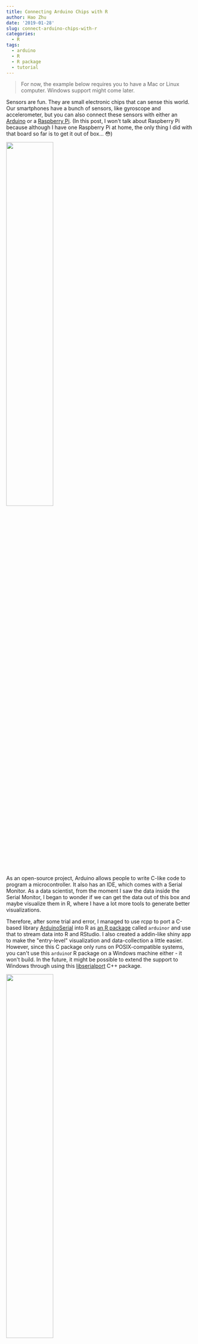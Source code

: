 ```yaml
---
title: Connecting Arduino Chips with R
author: Hao Zhu
date: '2019-01-28'
slug: connect-arduino-chips-with-r
categories:
  - R
tags:
  - arduino
  - R
  - R package
  - tutorial
---
```


> For now, the example below requires you to have a Mac or Linux computer. Windows support might come later.  

Sensors are fun. They are small electronic chips that can sense this world. Our smartphones have a bunch of sensors, like gyroscope and accelerometer, but you can also connect these sensors with either an [Arduino](https://www.arduino.cc/) or a [Raspberry Pi](https://www.raspberrypi.org/). (In this post, I won't talk about Raspberry Pi because although I have one Raspberry Pi at home, the only thing I did with that board so far is to get it out of box... 😳)

<img src="/post/2019-01-28-connect-arduino-chips-with-r_files/arduino_ide_monitor.png" alt="" width="50%"/>

As an open-source project, Arduino allows people to write C-like code to program a microcontroller. It also has an IDE, which comes with a Serial Monitor. As a data scientist, from the moment I saw the data inside the Serial Monitor, I began to wonder if we can get the data out of this box and maybe visualize them in R, where I have a lot more tools to generate better visualizations. 

Therefore, after some trial and error, I managed to use rcpp to port a C-based library [ArduinoSerial](https://github.com/todbot/arduino-serial) into R as [an R package](https://github.com/hebrewseniorlife/arduinor) called `arduinor` and use that to stream data into R and RStudio. I also created a addin-like shiny app to make the "entry-level" visualization and data-collection a little easier. However, since this C package only runs on POSIX-compatible systems, you can't use this `arduino`r R package on a Windows machine either - it won't build. In the future, it might be possible to extend the support to Windows through using this [libserialport](https://sigrok.org/wiki/Libserialport) C++ package. 

<img src="/post/2019-01-28-connect-arduino-chips-with-r_files/ar_plotter.png" alt="" width="50%"/>


## Step 1: Get the Chip to work
Obviously, the first step is to get the chip work at least on its own. Since this is not an Arduino tutorial, I won't spend too much time here. If you are new to Arduino, you will find a lot of good resources on [their website](https://www.arduino.cc/en/Tutorial/HomePage?from=Main.Tutorials) and on github, if you search on Google. Also, the IDE comes with a bunch of examples at `File` -> `Examples`.

So for this tutorial, since the setup for every board and sensor might get a little different, I will only demo a very basic serial connection example, which should work on any Arduino Chips. Basically, it will send time and a random number to the serial port of your computer and there is nothing fancy. After you upload the script to the chip, you should be able to see something similar to Figure 1 in your `Tool` -> `Serial Monitor`.

When you send code to the chip, if you run into errors like "Port is not open", please check out Tools -> Port and select the USB port. For example, on my Mac, the port name is `/dev/cu.SLAB_USBtoUART`. Also, if you are using an third party chip like ESP8266 or ESP32, you will need to [install driver to your arduino IDE](https://learn.sparkfun.com/tutorials/esp8266-thing-hookup-guide/installing-the-esp8266-arduino-addon). 

Arduino Code below. Here we set the ["Baud Rate"](https://en.wikipedia.org/wiki/Baud) to be 9600. This number is important as we will use it later.

```
#include <Wire.h>

int16_t randomNumber;
unsigned long Time;

void setup() {
  // put your setup code here, to run once:
  Serial.begin(9600); // Setup the Baud rate
}

void loop() {
  // put your main code here, to run repeatedly:
  Time = millis();
  randomNumber = random(100);
  
  Serial.print(Time);
  Serial.print(",");
  Serial.println(randomNumber);
  
  delay(100); // 100ms, So the sampling frequency should be 10Hz
}
```

## Step 2: Read data from Serial Port in R

Right now, there seems to be several ways to read in data from serial port. However, based on my personal experience, none of them made me happy with the results. They are either lacking the very important "flushing" feature or just weired (I might explain this in details in the future). Therefore, I wrote my own thing and I think so far it works as I expected. 

So, let's get this package before we start. Again, if you only have a Windows machine, sorry about that. Let's hope my `libserialport` project can go well.

Right now this package is only on github. 
```r
remotes::install_github("hebrewseniorlife/arduinor")
```

Once you get this package installed, we can start to do something fun.

1. First, we setup a connection to the serial port. The two values I put here are the port name and baud rate. The port name can be set and find in the Arduino IDE (bottom-right corner) and the baud rate, as I said above was something you set in your `void setup`.

```r
library(arduinor)
con <- ar_init("/dev/cu.SLAB_USBtoUART", baud = 9600)
```

2. Now, let see if we can read in something. `ar_monitor` is a function that will stream the serial readings into your R console like what you see in the "Serial Monitor" in Arduino IDE (that's where this function name came from). If somehow you can't get any meaningful values, check your `ar_init` commands and make sure the `baud` rate was set correctly (if the port is wrong, you will get notified by the `ar_init` function). 

```r
ar_monitor(con)
> Flushing Port...
> 97922,44
> 98022,55
> 98122,69
> 98223,61
> 98323,38
> 98423,77
> 98523,51
> 98623,20
> 98723,17
> 98823,74
> 98923,12
> 99024,35
> 99124,51
> 99224,4
> 99324,19
```

3. If you want to save the results and analyze them later, use `ar_collect`. By default, it will collect 100 entries but you can change this number by adjusting the `size` option

<img src="/post/2019-01-28-connect-arduino-chips-with-r_files/ar_collect.png" alt="" width="80%"/>

4. Now here comes the fun part. The `ar_plotter` function allows you to visualize the stream of the data. By default, this function will split the string input by comma but you can write you own separtion function. In this example, you can also provide the names for those two columns as "Time", "Random". 

```r
ar_plotter(con, c("Time", "Random"))
```

<img src="/post/2019-01-28-connect-arduino-chips-with-r_files/ar_plotter2.png" alt="" width="100%"/>

With this app, you can choose to start/pause, reset, pick different variables and start to collect data into a file. 

One thing to be noted that, since plotly can only take a maximum of 20~25 Hz (20~25 times per second), I added a 40ms (0.04s) delay to every reading. You can turn of this behavior by setting `reduce_freq` = `FALSE` but you will be at risk of freezing your R session if your sampling frequency is too high. If you really need to collect high frequency sampling data, please use `ar_collect`, which is much simpler to do this job. 


## "But I want your accelerometer example..."

{{< tweet 1088851449096880128 >}}

Previously, in my tweet, I was using a ESP8266 microcontroller unit (MCU) + a MPU9250 9-axis motion sensor. Both are quite common nowadays. I picked ESP8266 because it has a Wifi module. (If I know how 🤔,) I should be able to setup a websocket server and send data to my computer through Wifi but at least for now, I'm still relying on USB serial connection. If you know how to get the Wifi piece work, feel free to DM me on twitter or leave a comment below. MPU9250 is a pretty common kit for motion activity. I remember iPhone 6 was using its prior version MPU6050. 

If you get all the chips on Amazon, the whole cost will be like \$20 for an individual project but if you have a friend in China, you can ask him/her to get them for you on taobao, where it can go really cheap. It will be around or below \$10 in total. 

For the arduino code, I was basically following [this example](https://playground.arduino.cc/Main/MPU-6050) on the official website. The tutorial is for MPU6050 but since MPU9250 is basically a MPU6050 + a magnetometer, if you are not looking for anything like [motion fusion](https://en.wikipedia.org/wiki/Sensor_fusion), they are pretty much the same. 

Once you setup the chip correctly, the rest should be the same. 


